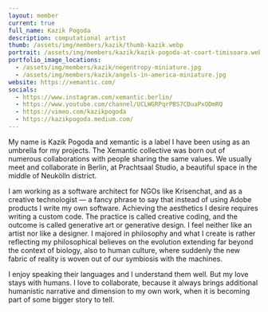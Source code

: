 ```yaml
---
layout: member
current: true
full_name: Kazik Pogoda
description: computational artist
thumb: /assets/img/members/kazik/thumb-kazik.webp
portrait: /assets/img/members/kazik/kazik-pogoda-at-coart-timisoara.webp
portfolio_image_locations:
  - /assets/img/members/kazik/negentropy-miniature.jpg
  - /assets/img/members/kazik/angels-in-america-miniature.jpg
website: https://xemantic.com/ 
socials: 
  - https://www.instagram.com/xemantic.berlin/
  - https://www.youtube.com/channel/UCLWGRPqrPBS7CDuaPxODmRQ
  - https://vimeo.com/kazikpogoda
  - https://kazikpogoda.medium.com/
---
```


My name is Kazik Pogoda and xemantic is a label I have been using as an umbrella for my projects. The Xemantic collective was born out of numerous collaborations with people sharing the same values. We usually meet and collaborate in Berlin, at Prachtsaal Studio, a beautiful space in the middle of Neukölln district.

I am working as a software architect for NGOs like Krisenchat, and as a creative technologist — a fancy phrase to say that instead of using Adobe products I write my own software. Achieving the aesthetics I desire requires writing a custom code. The practice is called creative coding, and the outcome is called generative art or generative design. I feel neither like an artist nor like a designer. I majored in philosophy and what I create is rather reflecting my philosophical believes on the evolution extending far beyond the context of biology, also to human culture, where suddenly the new fabric of reality is woven out of our symbiosis with the machines.

I enjoy speaking their languages and I understand them well. But my love stays with humans. I love to collaborate, because it always brings additional humanistic narrative and dimension to my own work, when it is becoming part of some bigger story to tell.
